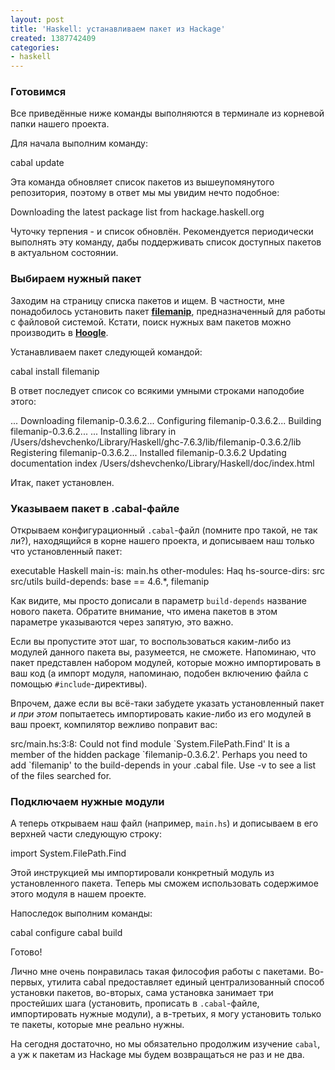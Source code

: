 ```yaml
---
layout: post
title: 'Haskell: устанавливаем пакет из Hackage'
created: 1387742409
categories:
- haskell
---
```

<!--break-->
<h3>Готовимся</h3>

Все приведённые ниже команды выполняются в терминале из корневой папки нашего проекта.

Для начала выполним команду:

<bash>
cabal update
</bash>

Эта команда обновляет список пакетов из вышеупомянутого репозитория, поэтому в ответ мы мы увидим нечто подобное:

<bash>
Downloading the latest package list from hackage.haskell.org
</bash>

Чуточку терпения - и список обновлён. Рекомендуется периодически выполнять эту команду, дабы поддерживать список доступных пакетов в актуальном состоянии.

<h3>Выбираем нужный пакет</h3>

Заходим на страницу списка пакетов и ищем. В частности, мне понадобилось установить пакет <strong><a href="http://hackage.haskell.org/package/filemanip">filemanip</a></strong>, предназначенный для работы с файловой системой. Кстати, поиск нужных вам пакетов можно производить в <strong><a href="http://www.haskell.org/hoogle/">Hoogle</a></strong>.

Устанавливаем пакет следующей командой:

<bash>
cabal install filemanip
</bash>

В ответ последует список со всякими умными строками наподобие этого:

<bash>
...
Downloading filemanip-0.3.6.2...
Configuring filemanip-0.3.6.2...
Building filemanip-0.3.6.2...
...
Installing library in
/Users/dshevchenko/Library/Haskell/ghc-7.6.3/lib/filemanip-0.3.6.2/lib
Registering filemanip-0.3.6.2...
Installed filemanip-0.3.6.2
Updating documentation index /Users/dshevchenko/Library/Haskell/doc/index.html
</bash>

Итак, пакет установлен.

<h3>Указываем пакет в .cabal-файле</h3>

Открываем конфигурационный <code>.cabal</code>-файл (помните про такой, не так ли?), находящийся в корне нашего проекта, и дописываем наш только что установленный пакет:

<hs>
executable Haskell
    main-is:         main.hs            
    other-modules:   Haq
    hs-source-dirs:  src 
                     src/utils
    build-depends:   base == 4.6.*, filemanip
</hs>

Как видите, мы просто дописали в параметр <code>build-depends</code> название нового пакета. Обратите внимание, что имена пакетов в этом параметре указываются через запятую, это важно.

Если вы пропустите этот шаг, то воспользоваться каким-либо из модулей данного пакета вы, разумеется, не сможете. Напоминаю, что пакет представлен набором модулей, которые можно импортировать в ваш код (а импорт модуля, напоминаю, подобен включению файла с помощью <code>#include</code>-директивы).

Впрочем, даже если вы всё-таки забудете указать установленный пакет <em>и при этом</em> попытаетесь импортировать какие-либо из его модулей в ваш проект, компилятор вежливо поправит вас:

<bash>
src/main.hs:3:8:
    Could not find module `System.FilePath.Find'
    It is a member of the hidden package `filemanip-0.3.6.2'.
    Perhaps you need to add `filemanip' to the build-depends in your .cabal file.
    Use -v to see a list of the files searched for.
</bash>

<h3>Подключаем нужные модули</h3>

А теперь открываем наш файл (например, <code>main.hs</code>) и дописываем в его верхней части следующую строку:

<hs>
import System.FilePath.Find
</hs>

Этой инструкцией мы импортировали конкретный модуль из установленного пакета. Теперь мы сможем использовать содержимое этого модуля в нашем проекте.

Напоследок выполним команды:

<bash>
cabal configure
cabal build
</bash>

Готово!

Лично мне очень понравилась такая философия работы с пакетами. Во-первых, утилита cabal предоставляет единый централизованный способ установки пакетов, во-вторых, сама установка занимает три простейших шага (установить, прописать в <code>.cabal</code>-файле, импортировать нужные модули), а в-третьих, я могу установить только те пакеты, которые мне реально нужны.

На сегодня достаточно, но мы обязательно продолжим изучение <code>cabal</code>, а уж к пакетам из Hackage мы будем возвращаться не раз и не два.

